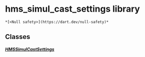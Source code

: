 


# hms_simul_cast_settings library






    *[<Null safety>](https://dart.dev/null-safety)*





## Classes

##### [HMSSimulCastSettings](../model_hms_simul_cast_settings/HMSSimulCastSettings-class.md)



 















